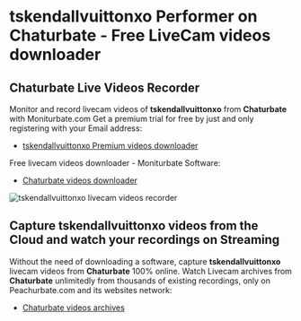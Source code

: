 # tskendallvuittonxo Performer on Chaturbate - Free LiveCam videos downloader

## Chaturbate Live Videos Recorder

Monitor and record livecam videos of **tskendallvuittonxo** from **Chaturbate** with Moniturbate.com
Get a premium trial for free by just and only registering with your Email address:
* [tskendallvuittonxo Premium videos downloader](https://moniturbate.com/request-demo-licence-key.html)

Free livecam videos downloader - Moniturbate Software:
* [Chaturbate videos downloader](https://moniturbate.com/moniturbate-download-software.html)

![tskendallvuittonxo livecam videos recorder](https://peachurnet.com/templates/moniturbate-software.png)


## Capture tskendallvuittonxo videos from the Cloud and watch your recordings on Streaming

Without the need of downloading a software, capture **tskendallvuittonxo** livecam videos from **Chaturbate** 100% online.
Watch Livecam archives from **Chaturbate** unlimitedly from thousands of existing recordings, only on Peachurbate.com and its websites network:
* [Chaturbate videos archives](https://peachurnet.com/)
